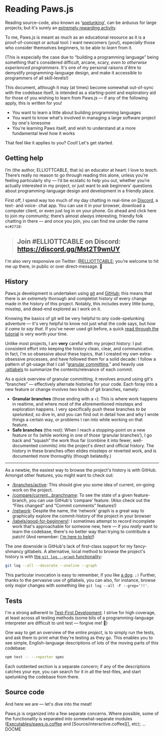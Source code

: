 Reading Paws.js
===============
Reading source-code, also known as ‘[spelunking][]’, can be arduous for large projects; but it's
surely an [extremely rewarding activity][ReadGreatPrograms].

To me, Paws.js is meant as much as an educational resource as it is a proof-of-concept or actual
tool: I want newcomers (you!), especially those who consider themselves beginners, to be able to
*learn* from it.

(This is especially the case due to “building a programming language” being something that's
 considered difficult, arcane, scary, *even to otherwise experienced programmers*. It's one of my
 personal raisons d'être to demystify programming-language design, and make it accessible to
 programmers of all skill-levels!)

This document, although it may (at times) become somewhat out-of-sync with the codebase itself, is
intended as a starting-point and exploratory aid for those of you wishing to learn from Paws.js — if
any of the following apply, this is written for you!

 - You want to learn a little about building programming languages
 - You want to know what's involved in managing a large software project by one's lonesome
 - You're learning Paws itself, and wish to understand at a more fundamental level how it works

That feel like it applies to you? Cool! Let's get started.

   [spelunking]: <http://queue.acm.org/detail.cfm?id=945136>
      "Code Spelunking: Exploring Cavernous Code Bases — George V. Neville-Neil"
   [ReadGreatPrograms]: <http://wiki.c2.com/?ReadGreatPrograms>


Getting help
------------
I’m (the author, ELLIOTTCABLE, that is) an educator at heart: I love to *teach*. There’s really no
reason to go through reading this alone, unless you’re feeling particularly shy — I’d be ecstatic to
help you out, whether you’re actually interested in my project, or just want to ask beginners’
questions about programming-language design and development in a friendly place.

First off, I spend way too much of my day chatting in real-time on [Discord][], a text- and voice-
chat app. You can use it in your browser, download a computer client, or even just log in on your
phone. Go ahead and click here to join my community; there’s almost *always* interesting, friendly
folk chatting in there — and once you join, you can find me under the name `ec#2718`:

> ## Join #ELLIOTTCABLE on Discord: <br/> https://discord.gg/Mst2T9wnUY

I'm also very responsive on Twitter: [@ELLIOTTCABLE][]; you’re welcome to hit me up there, in public
or over direct-message. 💚

   [Discord]: <https://discord.com/> "A text- and voice-chat platform for communities."
   [@ELLIOTTCABLE]: <https://twitter.com/ELLIOTTCABLE> "ELLIOTTCABLE on Twitter"


History
-------
Paws.js development is undertaken using [git][] and [GitHub][]; this means that there is an
*extremely* thorough and completist history of every change made in the history of this project.
Notably, this includes every little bump, misstep, and dead-end explored as I work on it.

Knowing the basics of git will be very helpful to *any* code-spelunking adventure — it's very
helpful to know not just what the code says, but *how it came to say that*. If you've never used git
before, a quick [read through the tutorial][gittutorial] is very worth your time.

Unlike most projects, I am **very** careful with my project history: I put consistent effort into
keeping the history clean, clear, and communicative. In fact, I'm so obsessive about these topics,
that I created my own extra-obsessive processes, and have followed them for a solid decade: I follow
a pattern of git-usage that I call “[granular committing][],” and heavily use [.gitlabels][] to
summarize the contents/relevance of each commit.

As a quick overview of granular committing, it revolves around using git's “branches” — effectively
alternate histories for your code. Each foray into a new feature or change involves *two* kinds of
git branches, namely:

 - **Granular branches** (those ending with a `+`): This is where work happens in realtime, and
   where most of the aforementioned missteps and exploration happens. I very specifically push these
   branches *to be spelunked*, so dive in, and you can find out in detail how and why I wrote things
   a certain way, or problems I ran into while working on that feature.
 - **Safe branches** (the rest): When I reach a stopping-point on a new feature or fix (while
   working in one of those ‘granular branches’), I go back and “squash” the work thus far (combine
   it into fewer, well-documented commits) into the project's direct and official history. The
   history in these branches often elides missteps or reverted work, and is documented more
   thoroughly (though belatedly.)

----

As a newbie, the easiest way to browse the project's history is with GitHub. Amongst other features,
you might want to check out:

 - [/branches/active](https://github.com/ELLIOTTCABLE/Paws.js/branches/active):
   This should give you some idea of current, on-going work on the project.
 - [/compare/current...branchname](https://github.com/ELLIOTTCABLE/Paws.js/compare/current...queueless):
   To see the state of a given feature-branch, you can use GitHub's ‘compare’ feature. (Also check
   out the “Files changed” and “Commit comments” features!)
 - [/network](https://github.com/ELLIOTTCABLE/Paws.js/network):
   Despite the name, the ‘network’ graph is a great way to graphically explore the commit-history of
   the project in your browser
 - [/labels/good-for-beginners!](https://github.com/ELLIOTTCABLE/Paws.js/labels/good-for-beginners!):
   I sometimes attempt to record incomplete work that's approachable for someone new, here — if you
   *really* want to learn the codebase, there's no better way than trying to contribute a patch!
   (And remember: [I'm here to help!](./CONTRIBUTING.markdown))

The one downside is GitHub's lack of first-class support for my fancy-shmancy gitlabels. A
alternative, local method to browse the project's history is with [the `git log --graph`
functionality][git-log]:

```sh
git log --all --decorate --oneline --graph
```

This particular invocation is easy to remember, if you like [a dog][]. `;)` Further, thanks to the
pervasive use of gitlabels, you can also, for instance, browse only *major* changes with something
like `git log --all -F --grep='!!'`.

   [git]: <https://git-scm.com> "git: a free and open source distributed version control system"
   [GitHub]: <https://github.com> "GitHub: A development platform on top of git"
   [gittutorial]: <https://git-scm.com/docs/gittutorial> "Git's built-in tutorial for beginners"
   [granular committing]: <http://blog.elliottcable.name/posts/granular_committing.xhtml>
      "Granular Committing: ELLIOTTCABLE's system for clean project histories"
   [.gitlabels]: <http://ell.io/tt$.gitlabels#readme>
      ".gitlabels: ELLIOTTCABLE's system for git-commit filtering and searching"
   [git-log]: <http://gitready.com/advanced/2009/01/20/bend-logs-to-your-will.html>
      "git-ready's page on git-log"
   [a dog]: <https://stackoverflow.com/a/35075021/31897> "git adog!"


Tests
-----
I'm a strong adherent to [Test-First Development][tdd]. I strive for high coverage, at least across
all testing methods (some bits of a programming-language interpreter are difficult to unit test —
forgive me! 🤣)

One way to get an overview of the *entire project*, is to simply run the tests, and ask them to
print what they're testing as they go. This enables you to see simple, English-language descriptions
of lots of the moving parts of this codebase:

```sh
npm test -- --reporter spec
```

Each outdented section is a separate concern; if any of the descriptions catches your eye, you can
search for it in all the test-files, and start spelunking the codebase from there.

   [tdd]: <https://en.wikipedia.org/wiki/Test-driven_development> "Wikipedia on TDD"


Source code
-----------
And here we are — let's dive into the meat!

Paws.js is organized into a few separate concerns. Where possible, some of the functionality is
separated into somewhat-separate modules ([Executables/paws.js.coffee][] and
[Source/interactive.coffee][], etc); ... DOCME

   [Executables/paws.js.coffee]: <./Executables/paws.js.coffee>
